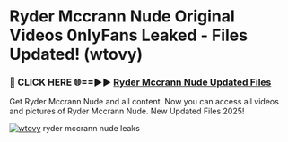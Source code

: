 # Ryder Mccrann Nude Original Videos 0nlyFans Leaked - Files Updated! (wtovy)

<h3>🔴 CLICK HERE 🌐==►► <a href="https://tinyurl.com/yrmya6cz" rel="nofollow">Ryder Mccrann Nude Updated Files</a></h3>

Get Ryder Mccrann Nude and all content. Now you can access all videos and pictures of Ryder Mccrann Nude. New Updated Files 2025!

[![wtovy](https://i.imgur.com/FMdXYCs.gif)](https://tinyurl.com/yrmya6cz)
ryder mccrann nude leaks
